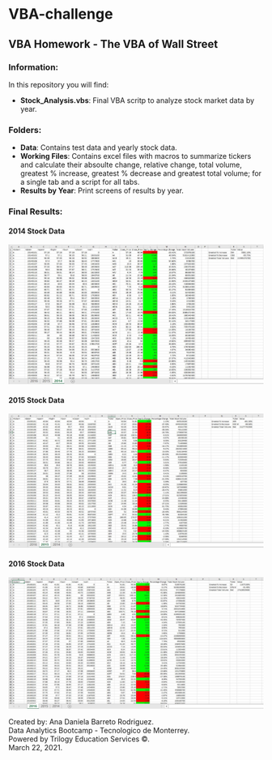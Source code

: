 # VBA-challenge
## VBA Homework - The VBA of Wall Street

### Information:
In this repository you will find:
* **Stock_Analysis.vbs**: Final VBA scritp to analyze stock market data by year.
### Folders: 
* **Data**: Contains test data and yearly stock data.
* **Working Files**: Contains excel files with macros to summarize tickers and calculate their absoulte change, relative change, total volume, greatest % increase, greatest % decrease and greatest total volume; for a single tab and a script for all tabs.
* **Results by Year**: Print screens of results by year.

### Final Results:
#### 2014 Stock Data
![2014](https://github.com/dabarreto/VBA-challenge/blob/main/Results%20by%20Year/2014.JPG?raw=true)
#### 2015 Stock Data
![2015](https://github.com/dabarreto/VBA-challenge/blob/main/Results%20by%20Year/2015.JPG?raw=true)
#### 2016 Stock Data
![2016](https://github.com/dabarreto/VBA-challenge/blob/main/Results%20by%20Year/2016.JPG?raw=true)

Created by: Ana Daniela Barreto Rodriguez.\
Data Analytics Bootcamp - Tecnologico de Monterrey.\
Powered by Trilogy Education Services ©.\
March 22, 2021.

